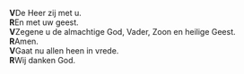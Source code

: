 **V**De Heer zij met u.\
**R**En met uw geest.\
**V**Zegene u de almachtige God, Vader, Zoon en heilige Geest.\
**R**Amen.\
**V**Gaat nu allen heen in vrede.\
**R**Wij danken God.
